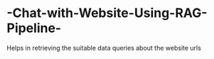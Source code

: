 # -Chat-with-Website-Using-RAG-Pipeline-
Helps in retrieving the suitable data queries about the website urls
